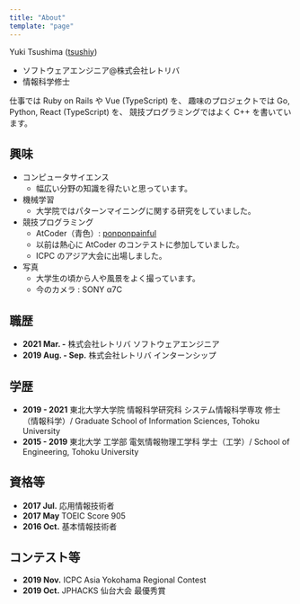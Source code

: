 ```yaml
---
title: "About"
template: "page"
---
```


Yuki Tsushima ([tsushiy](https://github.com/tsushiy))

- ソフトウェアエンジニア@株式会社レトリバ
- 情報科学修士

仕事では Ruby on Rails や Vue (TypeScript) を、
趣味のプロジェクトでは Go, Python, React (TypeScript) を、
競技プログラミングではよく C++ を書いています。

## 興味

- コンピュータサイエンス
  - 幅広い分野の知識を得たいと思っています。
- 機械学習
  - 大学院ではパターンマイニングに関する研究をしていました。
- 競技プログラミング
  - AtCoder（青色）: [ponponpainful](https://atcoder.jp/users/ponponpainful)
  - 以前は熱心に AtCoder のコンテストに参加していました。
  - ICPC のアジア大会に出場しました。
- 写真
  - 大学生の頃から人や風景をよく撮っています。
  - 今のカメラ : SONY α7C

## 職歴

* **2021 Mar. -** 株式会社レトリバ ソフトウェアエンジニア
* **2019 Aug. - Sep.** 株式会社レトリバ インターンシップ

## 学歴

- **2019 - 2021** 東北大学大学院 情報科学研究科 システム情報科学専攻 修士（情報科学）/ Graduate School of Information Sciences, Tohoku University
- **2015 - 2019** 東北大学 工学部 電気情報物理工学科 学士（工学）/ School of Engineering, Tohoku University

## 資格等

- **2017 Jul.** 応用情報技術者
- **2017 May** TOEIC Score 905
- **2016 Oct.** 基本情報技術者

## コンテスト等

- **2019 Nov.** ICPC Asia Yokohama Regional Contest
- **2019 Oct.** JPHACKS 仙台大会 最優秀賞
